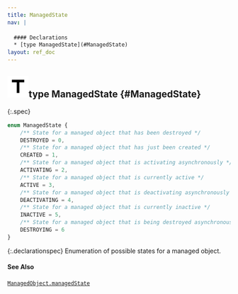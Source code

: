 ```yaml
---
title: ManagedState
nav: |

  #### Declarations
  * [type ManagedState](#ManagedState)
layout: ref_doc
---
```


## ![](/assets/icons/spec-type.svg)type ManagedState {#ManagedState}
{:.spec}

```typescript
enum ManagedState {
    /** State for a managed object that has been destroyed */
    DESTROYED = 0,
    /** State for a managed object that has just been created */
    CREATED = 1,
    /** State for a managed object that is activating asynchronously */
    ACTIVATING = 2,
    /** State for a managed object that is currently active */
    ACTIVE = 3,
    /** State for a managed object that is deactivating asynchronously */
    DEACTIVATING = 4,
    /** State for a managed object that is currently inactive */
    INACTIVE = 5,
    /** State for a managed object that is being destroyed asynchronously */
    DESTROYING = 6
}
```
{:.declarationspec}
Enumeration of possible states for a managed object.

#### See Also
[`ManagedObject.managedState`](./ManagedObject#ManagedObject:managedState)

